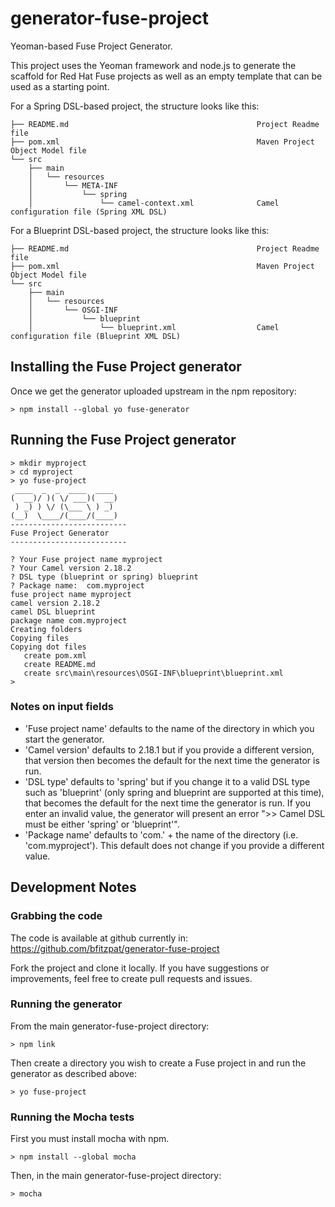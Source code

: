 # generator-fuse-project
Yeoman-based Fuse Project Generator. 

This project uses the Yeoman framework and node.js to generate the scaffold for Red Hat Fuse projects
as well as an empty template that can be used as a starting point. 

For a Spring DSL-based project, the structure looks like this:
```
├── README.md                                          Project Readme file
├── pom.xml                                            Maven Project Object Model file
└── src
    ├── main
    │   └── resources
    │       └── META-INF
    │           └── spring
    │               └── camel-context.xml              Camel configuration file (Spring XML DSL)
```

For a Blueprint DSL-based project, the structure looks like this:
```
├── README.md                                          Project Readme file
├── pom.xml                                            Maven Project Object Model file
└── src
    ├── main
    │   └── resources
    │       └── OSGI-INF
    │           └── blueprint
    │               └── blueprint.xml                  Camel configuration file (Blueprint XML DSL)
```

## Installing the Fuse Project generator

Once we get the generator uploaded upstream in the npm repository:
```
> npm install --global yo fuse-generator
```

## Running the Fuse Project generator
```
> mkdir myproject
> cd myproject
> yo fuse-project
 ____  _  _  ____  ____
(  __)/ )( \/ ___)(  __)
 ) _) ) \/ (\___ \ ) _)
(__)  \____/(____/(____)
--------------------------
Fuse Project Generator
--------------------------

? Your Fuse project name myproject
? Your Camel version 2.18.2
? DSL type (blueprint or spring) blueprint
? Package name:  com.myproject
fuse project name myproject
camel version 2.18.2
camel DSL blueprint
package name com.myproject
Creating folders
Copying files
Copying dot files
   create pom.xml
   create README.md
   create src\main\resources\OSGI-INF\blueprint\blueprint.xml
>
```

### Notes on input fields

* 'Fuse project name' defaults to the name of the directory in which you start the generator.
* 'Camel version' defaults to 2.18.1 but if you provide a different version, that version then becomes the default  for the next time the generator is run.
* 'DSL type' defaults to 'spring' but if you change it to a valid DSL type such as 'blueprint' (only spring and blueprint are supported at this time), that becomes the default for the next time the generator is run. If you enter an invalid value, the generator will present an error ">> Camel DSL must be either 'spring' or 'blueprint'".
* 'Package name' defaults to 'com.' + the name of the directory (i.e. 'com.myproject'). This default does not change if you provide a different value.

## Development Notes

### Grabbing the code
The code is available at github currently in: https://github.com/bfitzpat/generator-fuse-project

Fork the project and clone it locally. If you have suggestions or improvements, feel free to create
pull requests and issues.

### Running the generator
From the main generator-fuse-project directory:
```
> npm link
```

Then create a directory you wish to create a Fuse project in and run the generator as described above:
```
> yo fuse-project
```

### Running the Mocha tests
First you must install mocha with npm.
```
> npm install --global mocha
```
Then, in the main generator-fuse-project directory:
```
> mocha
```
